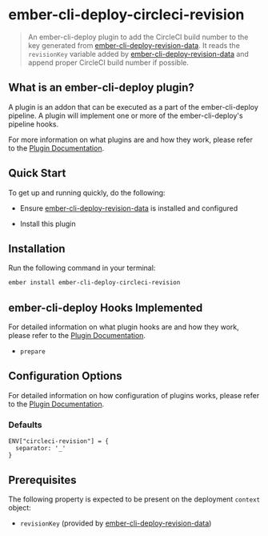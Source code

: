 # ember-cli-deploy-circleci-revision

> An ember-cli-deploy plugin to add the CircleCI build number to the key generated from [ember-cli-deploy-revision-data](https://github.com/ember-cli-deploy/ember-cli-deploy-revision-data). It reads the `revisionKey` variable added by [ember-cli-deploy-revision-data](https://github.com/ember-cli-deploy/ember-cli-deploy-revision-data) and append proper CircleCI build number if possible.

## What is an ember-cli-deploy plugin?

A plugin is an addon that can be executed as a part of the ember-cli-deploy pipeline. A plugin will implement one or more of the ember-cli-deploy's pipeline hooks.

For more information on what plugins are and how they work, please refer to the [Plugin Documentation][1].

## Quick Start
To get up and running quickly, do the following:

- Ensure [ember-cli-deploy-revision-data][2] is installed and configured

- Install this plugin


## Installation
Run the following command in your terminal:

```bash
ember install ember-cli-deploy-circleci-revision
```

## ember-cli-deploy Hooks Implemented

For detailed information on what plugin hooks are and how they work, please refer to the [Plugin Documentation][1].

- `prepare`

## Configuration Options

For detailed information on how configuration of plugins works, please refer to the [Plugin Documentation][1].

### Defaults
```
ENV["circleci-revision"] = {
  separator: '_'
}
```
## Prerequisites

The following property is expected to be present on the deployment `context` object:

- `revisionKey` (provided by [ember-cli-deploy-revision-data][2])


[1]: http://ember-cli-deploy.com/ "Plugin Documentation"
[2]: https://github.com/ember-cli-deploy/ember-cli-deploy-revision-data "ember-cli-deploy-revision-data"
[3]: https://github.com/ember-cli-deploy/ember-cli-deploy-build "ember-cli-deploy-build"
[4]: https://github.com/ember-cli/ember-cli-deploy "ember-cli-deploy"
